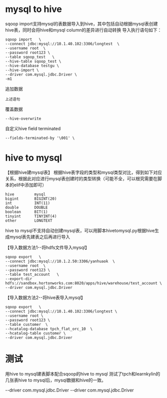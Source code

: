# mysql to hive
sqoop import支持mysql的表数据导入到hive，其中包括自动根据mysql表创建hive表，同时会将hive和mysql column的差异进行自动转换
导入执行语句如下：
```shell
sqoop import   \
--connect jdbc:mysql://10.1.40.102:3306/longtest  \
--username root  \
--password root123 \
--table sqoop_test   \
--hive-table sqoop_test \
--hive-database testgu \
--hive-import \
--driver com.mysql.jdbc.Driver \
-m1
```
追加数据
```shell
上述语句
```

覆盖数据
```shell
--hive-overwrite 
```

自定义hive field terminated
```shell
--fields-terminated-by '\001' \
```

# hive to mysql

【根据hive建mysql表】
根据hive表字段的类型和mysql类型对比，得到如下对应关系，根据此对应进行mysql表创建时的类型转换（可能不全，可以根究需要在脚本的elif中添加即可）

```shell
hive         mysql
bigint       BIGINT(20)
int          INT(11) 
double       DOUBLE
boolean      BIT(1)
tinyint      TINYINT(4)
other        LONGTEXT
```

hive to mysql不支持自动创建mysql表，可以用脚本hivetomysql.py根据hive生成mysql表先建表之后再进行导入


【导入数据方法1--将hdfs文件导入mysql】
```shell
sqoop export   \
--connect jdbc:mysql://10.1.2.50:3306/yanhuaok  \
--username root  \
--password root123 \
--table test_account   \
--export-dir hdfs://sandbox.hortonworks.com:8020/apps/hive/warehouse/test_account \
--driver com.mysql.jdbc.Driver 
```
【导入数据方法2--将hive表导入mysql】
```shell
sqoop export   \
--connect jdbc:mysql://10.1.40.102:3306/longtest \
--username root \
--password root123 \
--table customer  \
--hcatalog-database tpch_flat_orc_10  \
--hcatalog-table customer \
--driver com.mysql.jdbc.Driver 
```

# 测试
用hive to mysql建表脚本配合sqoop的hive to mysql
测试了tpch和learnkylin的几张表hive to mysql后，mysql数据和hive的一致。


--driver com.mysql.jdbc.Driver 
--driver com.mysql.jdbc.Driver 
